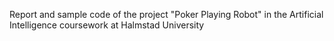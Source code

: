 Report and sample code of the project "Poker Playing Robot" in the Artificial Intelligence coursework at Halmstad University
